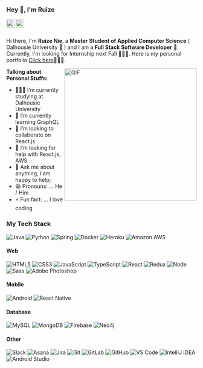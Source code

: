 ### Hey 👋, I'm Ruize

<a href="https://www.linkedin.com/in/ruize-nie-99b251140/" target="_blank">
  <img align="left" alt="" width="22px" src="https://cdn.jsdelivr.net/npm/simple-icons@v3/icons/linkedin.svg" />
</a>
<a href="https://www.facebook.com/profile.php?id=100013284134591&ref=bookmarks" target="_blank">
  <img align="left" alt="" width="22px" src="https://cdn.jsdelivr.net/npm/simple-icons@v3/icons/facebook.svg" />
</a>

<br />
<br />

Hi there, I'm **Ruize Nie**, a **Master Student of Applied Computer Science** ( Dalhousie University 🏫 ) and I am a **Full Stack Software Developer** 🚀. Currently, I'm looking for Internship next Fall 👨🏽‍💻. Here is my personal portfolio [Click here](https://rea2er.github.io/React_Portfolio/)👨🏽‍💼. 

  <img align="right" alt="GIF" width="350px" src="https://www.chinosity.com/wp-content/uploads/2019/05/yas-cat-gif-1.gif" />

**Talking about Personal Stuffs:**

- 👨🏽‍💻  I’m currently studying at Dalhousie University
- 🌱 I’m currently learning GraphQL
- 👯 I’m looking to collaborate on React.js
- 🤔 I’m looking for help with React.js, AWS 
- 💬 Ask me about anything, I am happy to help;
- 😄 Pronouns: ... He / Him
- ⚡ Fun fact: ... I love coding

### My Tech Stack
![Java](http://img.shields.io/badge/-Java-007396?style=flat-square&logo=java)
![Python](http://img.shields.io/badge/-Python-3776AB?style=flat-square&logo=python&logoColor=ffffff)
![Spring](http://img.shields.io/badge/-Spring-6DB33F?style=flat-square&logo=spring&logoColor=ffffff)
![Docker](http://img.shields.io/badge/-Docker-2496ED?style=flat-square&logo=docker&logoColor=ffffff)
![Heroku](http://img.shields.io/badge/-heroku-6762A6?style=flat-square&logo=heroku&logoColor=ffffff)
![Amazon AWS](http://img.shields.io/badge/-Aamazon%20AWS-232F3E?style=flat-square&logo=amazon&logoColor=ffffff)

#### Web
![HTML5](https://img.shields.io/badge/-HTML5-%23E44D27?style=flat-square&logo=html5&logoColor=ffffff)
![CSS3](https://img.shields.io/badge/-CSS3-%231572B6?style=flat-square&logo=css3)
![JavaScript](http://img.shields.io/badge/-JavaScript-F7DF1E?style=flat-square&logo=javascript&logoColor=ffffff)
![TypeScript](https://img.shields.io/badge/-TypeScript-007ACC?style=flat-square&logo=typescript&logoColor=ffffff)
![React](http://img.shields.io/badge/-React-61DAFB?style=flat-square&logo=react&logoColor=ffffff)
![Redux](https://img.shields.io/badge/-Redux-764ABC?style=flat-square&logo=redux&logoColor=ffffff)
![Node](http://img.shields.io/badge/-Node-339933?style=flat-square&logo=node.js&logoColor=ffffff)
![Sass](https://img.shields.io/badge/-Sass-%23CC6699?style=flat-square&logo=sass&logoColor=ffffff)
![Adobe Photoshop](http://img.shields.io/badge/-Abode%20XD-E222AC?style=flat-square&logo=adobe-xd&logoColor=ffffff)

#### Mobile
![Android](http://img.shields.io/badge/-Android-3DDC84?style=flat-square&logo=android&logoColor=ffffff)
![React Native](http://img.shields.io/badge/-React%20Native-61DAFB?style=flat-square&logo=react&color=000000)

#### Database
![MySQL](https://img.shields.io/badge/-MySQL-336791?style=flat-square&logo=mysql&logoColor=ffffff)
![MongoDB](http://img.shields.io/badge/-MongoDB-47A248?style=flat-square&logo=mongodb&logoColor=ffffff)
![Firebase](https://img.shields.io/badge/-Firebase-FFCA28?style=flat-square&logo=firebase&logoColor=ffffff)
![Neo4j](http://img.shields.io/badge/-Neo4j-008CC1?style=flat-square&logo=neo4j&logoColor=ffffff)

#### Other
![Slack](https://img.shields.io/badge/-Slack-4A154B?style=flat-square&logo=slack)
![Asana](https://img.shields.io/badge/-Asana-F95353?style=flat-square&logo=asana)
![Jira](https://img.shields.io/badge/-Jira-0052CC?style=flat-square&logo=jira)
![Git](https://img.shields.io/badge/-Git-%23F05032?style=flat-square&logo=git&logoColor=%23ffffff)
![GitLab](https://img.shields.io/badge/-GitLab-FCA121?style=flat-square&logo=gitlab&logoColor=ffffff)
![GitHub](https://img.shields.io/badge/-GitHub-181717?style=flat-square&logo=github)
![VS Code](http://img.shields.io/badge/-VS%20Code-007ACC?style=flat-square&logo=visual-studio-code&logoColor=ffffff)
![IntelliJ IDEA](http://img.shields.io/badge/-IntelliJ%20IDEA-000000?style=flat-square&logo=intellij-idea&logoColor=ffffff)
![Android Studio](http://img.shields.io/badge/-Android%20Studio-3DDC84?style=flat-square&logo=android-studio&logoColor=ffffff)

<!---
### Recently I'm coding in...

<a href="https://codestats.net/users/Rea2er">
  <img src='https://codestats-readme.wegfan.cn/history-graph/Rea2er?width=850&height=300&timezone=08:00&history_days=14&max_languages=9&language_colors=["3e4053","f15854","5da5da","faa43a","60bd68","f17cb0","b2912f","decf3f","b276b2","808080"]' alt="WEGFan's Code::Stats history graph" />
</a>

---
--->
